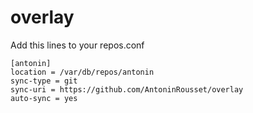 # overlay
Add this lines to your repos.conf
```
[antonin]
location = /var/db/repos/antonin
sync-type = git
sync-uri = https://github.com/AntoninRousset/overlay
auto-sync = yes
```
